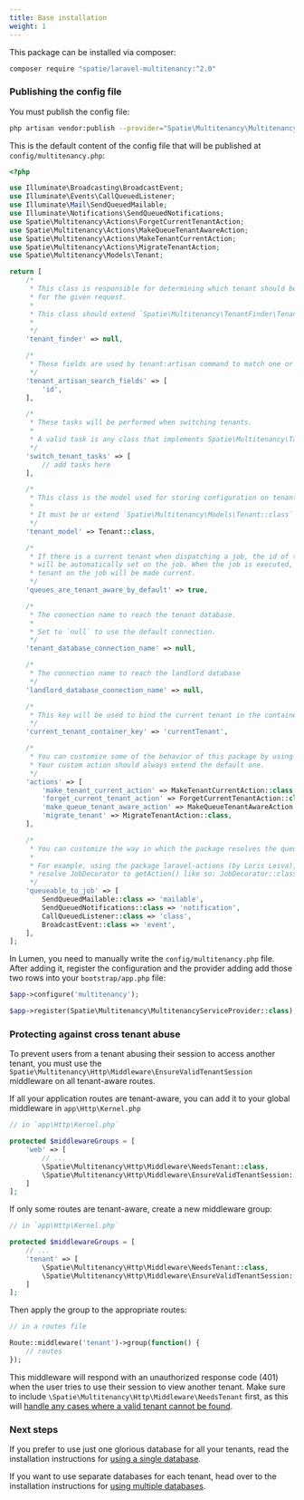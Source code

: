 ```yaml
---
title: Base installation
weight: 1
---
```


This package can be installed via composer:

```bash
composer require "spatie/laravel-multitenancy:^2.0"
```

### Publishing the config file

You must publish the config file:

```bash
php artisan vendor:publish --provider="Spatie\Multitenancy\MultitenancyServiceProvider" --tag="multitenancy-config"
```

This is the default content of the config file that will be published at `config/multitenancy.php`:

```php
<?php

use Illuminate\Broadcasting\BroadcastEvent;
use Illuminate\Events\CallQueuedListener;
use Illuminate\Mail\SendQueuedMailable;
use Illuminate\Notifications\SendQueuedNotifications;
use Spatie\Multitenancy\Actions\ForgetCurrentTenantAction;
use Spatie\Multitenancy\Actions\MakeQueueTenantAwareAction;
use Spatie\Multitenancy\Actions\MakeTenantCurrentAction;
use Spatie\Multitenancy\Actions\MigrateTenantAction;
use Spatie\Multitenancy\Models\Tenant;

return [
    /*
     * This class is responsible for determining which tenant should be current
     * for the given request.
     *
     * This class should extend `Spatie\Multitenancy\TenantFinder\TenantFinder`
     *
     */
    'tenant_finder' => null,

    /*
     * These fields are used by tenant:artisan command to match one or more tenant
     */
    'tenant_artisan_search_fields' => [
        'id',
    ],

    /*
     * These tasks will be performed when switching tenants.
     *
     * A valid task is any class that implements Spatie\Multitenancy\Tasks\SwitchTenantTask
     */
    'switch_tenant_tasks' => [
        // add tasks here
    ],

    /*
     * This class is the model used for storing configuration on tenants.
     *
     * It must be or extend `Spatie\Multitenancy\Models\Tenant::class`
     */
    'tenant_model' => Tenant::class,

    /*
     * If there is a current tenant when dispatching a job, the id of the current tenant
     * will be automatically set on the job. When the job is executed, the set
     * tenant on the job will be made current.
     */
    'queues_are_tenant_aware_by_default' => true,

    /*
     * The connection name to reach the tenant database.
     *
     * Set to `null` to use the default connection.
     */
    'tenant_database_connection_name' => null,

    /*
     * The connection name to reach the landlord database
     */
    'landlord_database_connection_name' => null,

    /*
     * This key will be used to bind the current tenant in the container.
     */
    'current_tenant_container_key' => 'currentTenant',

    /*
     * You can customize some of the behavior of this package by using our own custom action.
     * Your custom action should always extend the default one.
     */
    'actions' => [
        'make_tenant_current_action' => MakeTenantCurrentAction::class,
        'forget_current_tenant_action' => ForgetCurrentTenantAction::class,
        'make_queue_tenant_aware_action' => MakeQueueTenantAwareAction::class,
        'migrate_tenant' => MigrateTenantAction::class,
    ],

    /*
     * You can customize the way in which the package resolves the queuable to a job.
     *
     * For example, using the package laravel-actions (by Loris Leiva), you can
     * resolve JobDecorator to getAction() like so: JobDecorator::class => 'getAction'
     */
    'queueable_to_job' => [
        SendQueuedMailable::class => 'mailable',
        SendQueuedNotifications::class => 'notification',
        CallQueuedListener::class => 'class',
        BroadcastEvent::class => 'event',
    ],
];
```

In Lumen, you need to manually write the `config/multitenancy.php` file. 
After adding it, register the configuration and the provider adding add those two rows into your `bootstrap/app.php` file:

```php
$app->configure('multitenancy');
```
```php
$app->register(Spatie\Multitenancy\MultitenancyServiceProvider::class);
```


### Protecting against cross tenant abuse

To prevent users from a tenant abusing their session to access another tenant, you must use the `Spatie\Multitenancy\Http\Middleware\EnsureValidTenantSession` middleware on all tenant-aware routes.

If all your application routes are tenant-aware, you can add it to your global middleware in `app\Http\Kernel.php`

```php
// in `app\Http\Kernel.php`

protected $middlewareGroups = [
    'web' => [
        // ...
        \Spatie\Multitenancy\Http\Middleware\NeedsTenant::class,
        \Spatie\Multitenancy\Http\Middleware\EnsureValidTenantSession::class,
    ]
];
```

If only some routes are tenant-aware, create a new middleware group:

```php
// in `app\Http\Kernel.php`

protected $middlewareGroups = [
    // ...
    'tenant' => [
        \Spatie\Multitenancy\Http\Middleware\NeedsTenant::class,
        \Spatie\Multitenancy\Http\Middleware\EnsureValidTenantSession::class,
    ]
];
```

Then apply the group to the appropriate routes:

```php
// in a routes file

Route::middleware('tenant')->group(function() {
    // routes
});
```

This middleware will respond with an unauthorized response code (401) when the user tries to use their session to view another tenant. Make sure to include `\Spatie\Multitenancy\Http\Middleware\NeedsTenant` first, as this will [handle any cases where a valid tenant cannot be found](/docs/laravel-multitenancy/v2/advanced-usage/ensuring-a-current-tenant-has-been-set).

### Next steps

If you prefer to use just one glorious database for all your tenants, read the installation instructions for [using a single database](/docs/laravel-multitenancy/v2/installation/using-a-single-database).

If you want to use separate databases for each tenant, head over to the installation instructions for [using multiple databases](/docs/laravel-multitenancy/v2/installation/using-multiple-databases).
